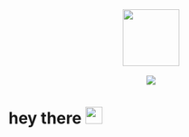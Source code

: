 <div  align="center" >
<img src= "https://freepngimg.com/thumb/flowers_color/6-2-flowers-png-2.png" width="100" height="100" /><br><br>


  <a href="https://www.youtube.com/@mycookinglab478">
  <img src="https://img.shields.io/badge/%20Youtube-red?logo=youtubein&logoColor=white"/>
  </a>
</div>
<h1>
  hey there
  <img src="https://media.giphy.com/media/hvRJCLFzcasrR4ia7z/giphy.gif" width="30px"/>
</h1>
